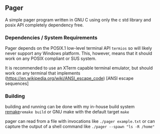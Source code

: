 

## Pager

A simple pager program written in GNU C using only
the c std library and posix API completely dependency free.

### Dependencies / System Requirements

Pager depends on the POSIX.1 low-level terminal API `termios`
so will likely never support any Windows platform. This, however,
means that it should work on any POSIX compliant or SUS system.

It is recommended to use an XTerm capable terminal emulator,
but should work on any terminal that implements
(https://en.wikipedia.org/wiki/ANSI_escape_code) [ANSI escape sequences]

### Building

building and running can be done with my in-house build system
[remake](https://github.com/Krayfighter/remake)```remake build``` or GNU make with
the default target ```make```

pager can read from a file with invocations like
```./pager example.txt```
or can capture the output of a shell command like
```./pager --spawn "ls -R /home"```




